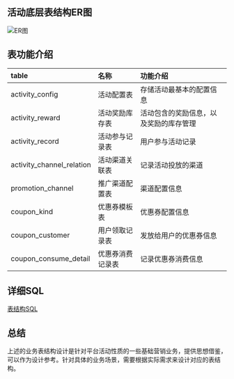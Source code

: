 ## 活动底层表结构ER图
![ER图](https://github.com/caisl/activity-platform/blob/master/activity-platform-document/src/main/document/image/活动平台ER图.png)

## 表功能介绍
| table | 名称 | 功能介绍 |
| :------| :------ | :------ |
| activity_config | 活动配置表 | 存储活动最基本的配置信息 |
| activity_reward | 活动奖励库存表 | 活动包含的奖励信息，以及奖励的库存管理 |
| activity_record | 活动参与记录表 | 用户参与活动记录|
| activity_channel_relation | 活动渠道关联表 | 记录活动投放的渠道 |
| promotion_channel | 推广渠道配置表 | 渠道配置信息 |
| coupon_kind | 优惠券模板表 | 优惠券配置信息 |
| coupon_customer | 用户领取记录表 | 发放给用户的优惠券信息 |
| coupon_consume_detail | 优惠券消费记录表 | 记录优惠券消费信息 |


## 详细SQL
[表结构SQL](https://github.com/caisl/activity-platform/blob/master/activity-platform-provider/src/main/resources/activity-platform.sql)

## 总结
上述的业务表结构设计是针对平台活动性质的一些基础营销业务，提供思想借鉴，可以作为设计参考。针对具体的业务场景，需要根据实际需求来设计对应的表结构。